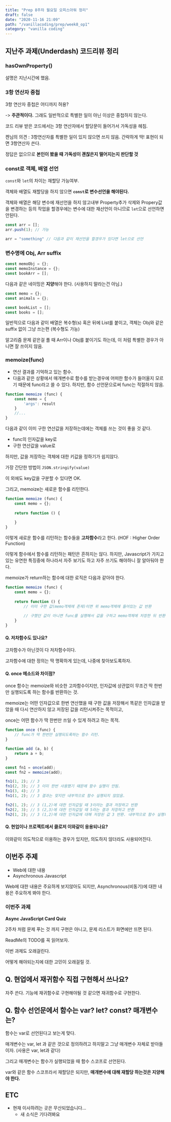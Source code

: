 ```yaml
---
title: "Prep 8주차 월요일 오피스아워 정리"
draft: false
date: "2020-11-16 21:09"
path: "/vanillacoding/prep/week8_op1"
category: "vanilla coding"
---
```




## 지난주 과제(Underdash) 코드리뷰 정리

### hasOwnProperty()

설명은 지난시간에 했음.



### 3항 연산자 중첩

3항 연산자 중첩은 어디까지 허용?

-> **주관적이다.**  그래도 일반적으로 특별한 일이 아닌 이상은 중첩하지 않는다.

코드 리뷰 받은 코드에서는 3항 연산자에서 할당문이 들어가서 가독성을 헤침.

켄님의 의견 : 3항연산자를 특별한 일이 있지 않으면 쓰지 않음. 간략하게 딱! 표현이 되면 3항연산자 쓴다.

정답은 없으므로 **본인이 봤을 때 가독성이 괜찮은지 떨어지는지 판단할 것**



### const로 객체, 배열 선언

`const`와 `let`의 차이는 재할당 가능여부.

객체와 배열도 재할당을 하지 않으면 **`const`로 변수선언을 해야된다.**



객체와 배열은 해당 변수에 재선언을 하지 않고내부 Property추가 삭제와 Propery값을 변경하는 등의 작업을 할경우에는 변수에 대한 재선언이 아니므로 `let`으로 선언하면 안된다.

```js
const arr = [];
arr.push(1); // 가능

arr = "something" // 다음과 같이 재선언을 할경우가 있다면 let으로 선언 
```



### 변수명에 Obj, Arr suffix

```js
const memoObj = {};
const memoInstance = {};
const bookArr = [];
```

다음과 같은 네이밍은 **지양**해야 한다. (사용하지 말라는건 아님.)

```js
const memo = {};
const animals = {};

const bookList = [];
const books = [];
```

일반적으로 다음과 같이 배열은 복수형(s) 혹은 뒤에 List를 붙이고, 객체는 Obj와 같은 suffix 없이 그냥 쓰는편 (복수형도 가능)



알고리즘 문제 같은걸 풀 때 Arr이나 Obj를 붙이기도 하는데, 이 처럼 특별한 경우가 아니면 잘 쓰이지 않음.



### memoize(func)

- 연산 결과를 기억하고 있는 함수.
- 다음과 같은 상황에서 매개변수로 함수를 받는경우에 어떠한 함수가 들어올지 모르기 때문에 func라고 쓸 수 있다. 
  하지만, 함수 선언문으로써 func는 적절하지 않음.

```js
function memoize (func) {
    const memo = {
        'args': result
    }
    //...
}
```

다음과 같이 이미 구한 연산값을 저장하는데에는 객체를 쓰는 것이 좋을 것 같다.

- func의 인자값을 key로
- 구한 연산값을 value로



하지만, 값을 저장하는 객체에 대한 키값을 정하기가 쉽지않다.

가장 간단한 방법이 `JSON.stringify(value)`

이 외에도 key값을 구분할 수 있다면 OK.



그리고, memoize는 새로운 함수를 리턴한다.

```js
function memoize (func) {
    const memo = {};
    
    return function () {
        
    }
}
```

이렇게 새로운 함수를 리턴하는 함수들을 **고차함수**라고 한다. (HOF : Higher Order Function)

이렇게 함수에서 함수를 리턴하는 패턴은 흔하지는 않다. 하지만, Javascript가 가지고있는 유연한 특징중에 하나라서 자주 보기도 하고 자주 쓰기도 해야하니 잘 알아둬야 한다.



memoize가 return하는 함수에 대한 로직은 다음과 같아야 한다.

```js
function memoize (func) {
    const memo = {};
    
    return function () {
        // 이미 구한 값(memo객체에 존재)이면 위 memo객체에 들어있는 값 반환
        
        // 구했던 값이 아니면 func를 실행해서 값을 구하고 memo객체에 저장한 뒤 반환.
    }
}
```



#### Q. 저차함수도 있나요?

고차함수가 아닌것이 다 저차함수이다.

고차함수에 대한 정의는 딱 명확하게 있는데, 나중에 찾아보도록하자.



#### Q. once 메소드와 차이점?

once 함수는 memoize와 비슷한 고차함수이지만, 인자값에 상관없이 무조건 딱 한번만 실행되도록 하는 함수를 반환하는 것.

memoize는 어떤 인자값으로 한번 연산했을 때 구한 값을 저장해서 똑같은 인자값을 받았을 때 다시 연산하지 않고 저장된 값을 리턴시켜주는 목적이고,

once는 어떤 함수가 딱 한번만 쓰일 수 있게 하려고 하는 목적.

```js
function once (func) {
    // func가 딱 한번만 실행되도록하는 함수 리턴. 
}
```

```js
function add (a, b) {
    return a + b;
}

const fn1 = once(add);
const fn2 = memoize(add);

fn1(1, 2); // 3
fn1(2, 3); // 3 이미 한번 사용했기 때문에 함수 실행이 안됨.
fn1(3, 4); // 3
fn1(1, 2); // 3 결과는 맞지만 내부적으로 함수 실행되지 않았음.

fn2(1, 2); // 3 (1,2)에 대한 인자값일 때 3이라는 결과 저장하고 반환
fn2(2, 3); // 5 (2,3)에 대한 인자값일 때 5라는 결과 저장하고 반환
fn2(1, 2); // 3 (1,2)에 대한 인자값에 대해 저장된 값 3 반환. 내부적으로 함수 실행되지 않음.
```



#### Q. 현업이나 프로젝트에서 클로저 이와같이 응용되나요?

이와같이 의도적으로 이용하는 경우가 있지만,
의도하지 않더라도 사용되어진다.



## 이번주 주제

- Web에 대한 내용
- Asynchronous Javascript

Web에 대한 내용은 주요하게 보지않아도 되지만, Asynchronous(비동기)에 대한 내용은 주요하게 봐야 한다.



### 이번주 과제

**Async JavaScript Card Quiz**

2주차 처럼 문제 푸는 것 까지 구현은 아니고, 문제 리스트가 화면에만 뜨면 된다.

ReadMe의 TODO를 꼭 읽어보자.



이번 과제도 오래걸린다.

어떻게 해야되는지에 대한 고민이 오래걸릴 것.



## Q. 현업에서 재귀함수 직접 구현해서 쓰나요?

자주 쓴다. 기능에 재귀함수로 구현해야될 것 같으면 재귀함수로 구현한다.



## Q. 함수 선언문에서 함수는 var? let? const? 매개변수는?

함수는 var로 선언된다고 보는게 맞다.

매개변수는 var, let 과 같은 것으로 정의하려고 하지말고 그냥 매개변수 자체로 받아들이자.
(사용은 var, let과 같다)

그리고 매개변수는 함수가 실행되었을 때 함수 스코프로 선언된다.

var와 같은 함수 스코프라서 재할당은 되지만, **매개변수에 대해 재할당 하는것은 지양해야 한다.**





## ETC

- 현재 이사하려는 곳은 무산되었습니다...
  - 새 소식은 기다려봐요



